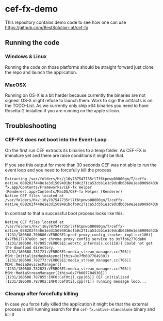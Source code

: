 # cef-fx-demo

This repository contains demo code to see how one can use https://github.com/BestSolution-at/cef-fx

## Running the code

### Windows & Linux

Running the code on those platforms should be straight forward just clone the repo and launch the application.

### MacOSX

Running on OS-X is a bit harder because currently the binaries are not signed. OS-X might refuse to launch them. 
Work to sign the artifacts is on the TODO-List. As we currently only ship x64 binaries you need to have Rosetta-2 
installed if you are running on the apple silicon.

## Troubleshooting

### CEF-FX does not boot into the Event-Loop

On the first run CEF extracts its binaries to a temp folder. As CEF-FX is immature yet and there are raise conditions
it might be that.

If you see this output for more than 30 seconds CEF was not able to run the event loop and you need to forcefully kill the process
```
Extracting /var/folders/hk/j16y787547735rl7f6tpnwp00000gn/T/ceffx-native_088202f448e1e3d1509491bcfb0c271ca53cbb1e1c9dcdb6360e1ea8909d433d/CEF-fx.app/Contents/Frameworks/CEF-fx Helper (Renderer).app/Contents/MacOS/CEF-fx Helper (Renderer)
Native CEF files located at /var/folders/hk/j16y787547735rl7f6tpnwp00000gn/T/ceffx-native_088202f448e1e3d1509491bcfb0c271ca53cbb1e1c9dcdb6360e1ea8909d433d
```

In contrast to that a successful boot process looks like this:

```
Native CEF files located at /var/folders/hk/j16y787547735rl7f6tpnwp00000gn/T/ceffx-native_088202f448e1e3d1509491bcfb0c271ca53cbb1e1c9dcdb6360e1ea8909d433d
[1231/180508.700886:VERBOSE1:pref_proxy_config_tracker_impl.cc(186)] 0x7fb617707e60: set chrome proxy config service to 0x7fb62770dab0
[1231/180508.767095:VERBOSE1:webrtc_internals.cc(118)] Could not get the download directory.
[1231/180508.781721:VERBOSE1:media_stream_manager.cc(705)] MSM::InitializeMaybeAsync([this=0x7fb607704930])
[1231/180508.782773:VERBOSE1:media_stream_manager.cc(705)] MDM::MediaDevicesManager()
[1231/180508.782823:VERBOSE1:media_stream_manager.cc(705)] MSM::MediaStreamManager([this=0x7fb607704930]))
[1231/180508.787855:INFO:CefUtil.cpp(66)] CEF initialized
[1231/180508.787902:INFO:CefUtil.cpp(71)] running message loop...
```

### Cleanup after forcefully killing

In case you force fully killed the application it might be that the external process is still running search for the `cef-fx.native-standalone` binary and kill it
